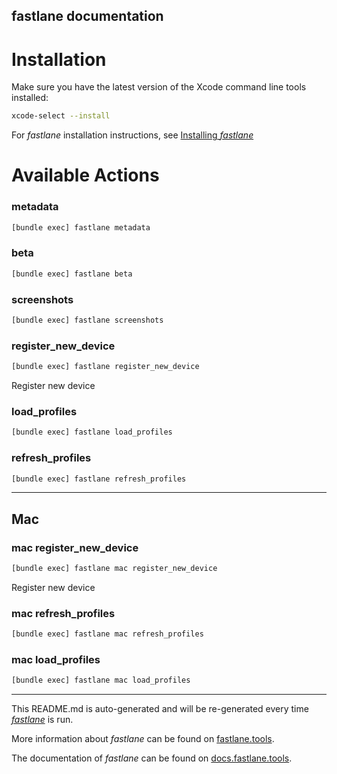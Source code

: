 fastlane documentation
----

# Installation

Make sure you have the latest version of the Xcode command line tools installed:

```sh
xcode-select --install
```

For _fastlane_ installation instructions, see [Installing _fastlane_](https://docs.fastlane.tools/#installing-fastlane)

# Available Actions

### metadata

```sh
[bundle exec] fastlane metadata
```



### beta

```sh
[bundle exec] fastlane beta
```



### screenshots

```sh
[bundle exec] fastlane screenshots
```



### register_new_device

```sh
[bundle exec] fastlane register_new_device
```

Register new device

### load_profiles

```sh
[bundle exec] fastlane load_profiles
```



### refresh_profiles

```sh
[bundle exec] fastlane refresh_profiles
```



----


## Mac

### mac register_new_device

```sh
[bundle exec] fastlane mac register_new_device
```

Register new device

### mac refresh_profiles

```sh
[bundle exec] fastlane mac refresh_profiles
```



### mac load_profiles

```sh
[bundle exec] fastlane mac load_profiles
```



----

This README.md is auto-generated and will be re-generated every time [_fastlane_](https://fastlane.tools) is run.

More information about _fastlane_ can be found on [fastlane.tools](https://fastlane.tools).

The documentation of _fastlane_ can be found on [docs.fastlane.tools](https://docs.fastlane.tools).
